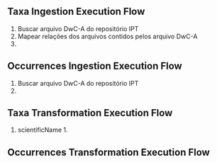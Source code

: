 ## Taxa Ingestion Execution Flow

1. Buscar arquivo DwC-A do repositório IPT
2. Mapear relações dos arquivos contidos pelos arquivo DwC-A
3.

## Occurrences Ingestion Execution Flow

1. Buscar arquivo DwC-A do repositório IPT
2.

## Taxa Transformation Execution Flow

1. scientificName
   1.

## Occurrences Transformation Execution Flow
